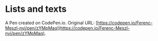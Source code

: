 # Lists and texts

A Pen created on CodePen.io. Original URL: [https://codepen.io/Ferenc-Meszl-nyi/pen/zYMpMaq](https://codepen.io/Ferenc-Meszl-nyi/pen/zYMpMaq).

